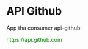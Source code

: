 <h1>API Github</h1>

App tha consumer api-github: 

<div style="color:green">
    https://api.github.com
</div>

